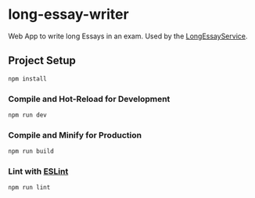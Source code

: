 # long-essay-writer

Web App to write long Essays in an exam.
Used by the [LongEssayService](https://github.com/EDUTIEK/LongEssayService).


## Project Setup

```sh
npm install
```

### Compile and Hot-Reload for Development

```sh
npm run dev
```

### Compile and Minify for Production

```sh
npm run build
```

### Lint with [ESLint](https://eslint.org/)

```sh
npm run lint
```
